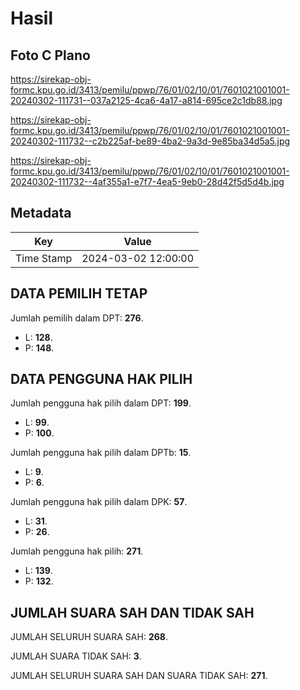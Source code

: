 # Hasil

## Foto C Plano

https://sirekap-obj-formc.kpu.go.id/3413/pemilu/ppwp/76/01/02/10/01/7601021001001-20240302-111731--037a2125-4ca6-4a17-a814-695ce2c1db88.jpg

https://sirekap-obj-formc.kpu.go.id/3413/pemilu/ppwp/76/01/02/10/01/7601021001001-20240302-111732--c2b225af-be89-4ba2-9a3d-9e85ba34d5a5.jpg

https://sirekap-obj-formc.kpu.go.id/3413/pemilu/ppwp/76/01/02/10/01/7601021001001-20240302-111732--4af355a1-e7f7-4ea5-9eb0-28d42f5d5d4b.jpg


## Metadata

| Key        | Value               |
| ---------- | ------------------- |
| Time Stamp | 2024-03-02 12:00:00 |


## DATA PEMILIH TETAP

Jumlah pemilih dalam DPT: **276**.
 * L: **128**.
 * P: **148**.

## DATA PENGGUNA HAK PILIH

Jumlah pengguna hak pilih dalam DPT: **199**.
 * L: **99**.
 * P: **100**.

Jumlah pengguna hak pilih dalam DPTb: **15**.
 * L: **9**.
 * P: **6**.

Jumlah pengguna hak pilih dalam DPK: **57**.
 * L: **31**.
 * P: **26**.

Jumlah pengguna hak pilih: **271**.
 * L: **139**.
 * P: **132**.

## JUMLAH SUARA SAH DAN TIDAK SAH

JUMLAH SELURUH SUARA SAH: **268**.

JUMLAH SUARA TIDAK SAH: **3**.

JUMLAH SELURUH SUARA SAH DAN SUARA TIDAK SAH: **271**.


